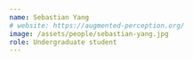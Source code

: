 ```yaml
---
name: Sebastian Yang
# website: https://augmented-perception.org/
image: /assets/people/sebastian-yang.jpg
role: Undergraduate student
---
```

